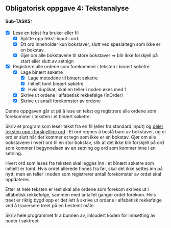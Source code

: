 ## Obligatorisk oppgave 4: Tekstanalyse

#### Sub-TASKS:
- [x] Lese en tekst fra bruker eller fil
  - [x] Splitte opp tekst-input i ord.
  - [x] Ett ord inneholder kun bokstaver, slutt ved spesialtegn som ikke er en bokstav.
  - [x] Gjør om alle bokstavene til store bokstaver => blir ikke forskjell på start eller slutt av setnign
- [x] Registrere alle ordene som forekommer i teksten i binært søketre 
  - [x] Lage binært søketre
    - [x] Lage metodene til binært søketre
    - [x] Initielt tomt binært søketre
    - [x] Hvis duplikat, skal en teller i noden økes med 1
  - [x] Skrive ut ordene i alfabetisk rekkefølge (InOrder)
  - [x] Skrive ut antall forekomster av ordene

Denne oppgaven går ut på å lese en tekst og registrere alle ordene som forekommer i teksten i et binært søketre.

Skriv et program som leser tekst fra en fil (eller fra standard input) og [deler teksten opp i forskjellige ord](https://it.hiof.no/algdat/oblig/words.java) . Et ord regnes å bestå bare av bokstaver, og et ord er slutt når det kommer et tegn som ikke er en bokstav. Gjør om alle bokstavene i hvert ord til en stor bokstav, slik at det ikke blir forskjell på ord som kommer i begynnelsen av en setning og ord som kommer inne i en setning.

Hvert ord som leses fra teksten skal legges inn i et binært søketre som initiellt er tomt. Hvis ordet allerede finnes fra før, skal det ikke settes inn på nytt, men en teller i noden som registrerer antall forekomster av ordet skal oppdateres.

Etter at hele teksten er lest skal alle ordene som forekom skrives ut i alfabetisk rekkefølge, sammen med antallet ganger ordet forekom. Hvis treet er riktig bygd opp er det lett å skrive ut ordene i alfabetisk rekkefølge ved å traversere treet på en bestemt måte.

Skriv hele programmet fr a bunnen av, inkludert koden for innsetting av noder i søktreet. 